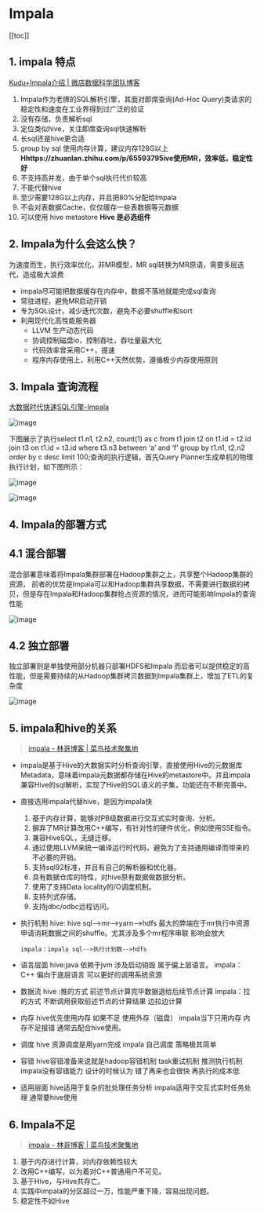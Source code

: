 # Impala

[[toc]]

## 1. impala 特点

[Kudu+Impala介绍 | 微店数据科学团队博客](https://juejin.im/entry/5a72d3d1f265da3e4d730b37)

1. Impala作为老牌的SQL解析引擎，其面对即席查询(Ad-Hoc Query)类请求的稳定性和速度在工业界得到过广泛的验证
2. 没有存储，负责解析sql
3. 定位类似hive，关注即席查询sql快速解析
4. 长sql还是hive更合适
5. group by sql 使用内存计算，建议内存128G以上  **Hhttps://zhuanlan.zhihu.com/p/65593795ive使用MR，效率低，稳定性好**
6. 不支持高并发，由于单个sql执行代价较高
7. 不能代替hive
8. 至少需要128G以上内存，并且把80%分配给Impala
9. 不会对表数据Cache，仅仅缓存一些表数据等元数据
10. 可以使用 hive metastore **Hive 是必选组件**

## 2. Impala为什么会这么快？

为速度而生，执行效率优化，非MR模型，MR sql转换为MR原语，需要多层迭代，造成极大浪费

- impala尽可能把数据缓存在内存中，数据不落地就能完成sql查询
- 常驻进程，避免MR启动开销
- 专为SQL设计，减少迭代次数，避免不必要shuffle和sort
- 利用现代化高性能服务器
  - LLVM 生产动态代码
  - 协调控制磁盘io，控制吞吐，吞吐量最大化
  - 代码效率曾采用C++，提速
  - 程序内存使用上，利用C++天然优势，遵循极少内存使用原则

## 3. Impala 查询流程

[大数据时代快速SQL引擎-Impala](https://blog.csdn.net/yu616568/article/details/52431835)

![image](http://static.lovedata.net/jpg/2018/5/21/84f8934b8517992c953bdf693d06b162.jpg-wm)

下图展示了执行select t1.n1, t2.n2, count(1) as c from t1 join t2 on t1.id = t2.id join t3 on t1.id = t3.id where t3.n3 between ‘a’ and ‘f’ group by t1.n1, t2.n2 order by c desc limit 100;查询的执行逻辑，首先Query Planner生成单机的物理执行计划，如下图所示：

![image](http://static.lovedata.net/jpg/2018/5/21/379355edbd81503c0f525b698f70e543.jpg-wm)

![image](http://static.lovedata.net/jpg/2018/5/21/293fc15dcc24eafafc9e577f9850a1a0.jpg-wm)

## 4. Impala的部署方式

## 4.1 混合部署

混合部署意味着将Impala集群部署在Hadoop集群之上，共享整个Hadoop集群的资源，
前者的优势是Impala可以和Hadoop集群共享数据，不需要进行数据的拷贝，但是存在Impala和Hadoop集群抢占资源的情况，进而可能影响Impala的查询性能

![image](http://static.lovedata.net/jpg/2018/5/21/8651108dd21a447b7f781417cfb4a353.jpg-wm)

## 4.2 独立部署

独立部署则是单独使用部分机器只部署HDFS和Impala
而后者可以提供稳定的高性能，但是需要持续的从Hadoop集群拷贝数据到Impala集群上，增加了ETL的复杂度

![image](http://static.lovedata.net/jpg/2018/5/21/a022911b475d7424a30cc3b68673820a.jpg-wm)



## 5. impala和hive的关系

> [impala - 林哥博客 |  菜鸟技术聚集地](http://iochina.top/2019/08/28/impala/)

- impala是基于Hive的大数据实时分析查询引擎，直接使用Hive的元数据库Metadata，意味着impala元数据都存储在Hive的metastore中。并且impala兼容Hive的sql解析，实现了Hive的SQL语义的子集，功能还在不断完善中。
- 直接选用impala代替hive，是因为impala快
  1. 基于内存计算，能够对PB级数据进行交互式实时查询、分析。
  2. 摒弃了MR计算改用C++编写，有针对性的硬件优化，例如使用SSE指令。
  3. 兼容HiveSQL，无缝迁移。
  4. 通过使用LLVM来统一编译运行时代码，避免为了支持通用编译而带来的不必要的开销。
  5. 支持sql92标准，并且有自己的解析器和优化器。
  6. 具有数据仓库的特性，对hive原有数据做数据分析。
  7. 使用了支持Data locality的/O调度机制。
  8. 支持列式存储。
  9. 支持jdbc/odbc远程访问。

- 执行机制
  hive: hive sql–>mr—>yarn—>hdfs
  最大的弊端在于mr执行中资源申请消耗数据之间的shuffle。尤其涉及多个mr程序串联 影响会放大

  ```
  impala：impala sql-->执行计划数-->hdfs
  ```

- 语言层面
  hive:java 依赖于jvm 涉及启动销毁 属于偏上层语言。
  impala： C++ 偏向于底层语言 可以更好的调用系统资源

- 数据流
  hive :推的方式 前述节点计算完毕数据退给后续节点计算
  impala：拉的方式 不断调用获取前述节点的计算结果 边拉边计算

- 内存
  hive优先使用内存 如果不足 使用外存（磁盘）
  impala当下只用内存 内存不足报错 通常去配合hive使用。

- 调度
  hive 资源调度是用yarn完成
  impala 自己调度 策略极其简单

- 容错
  hive容错准备来说就是hadoop容错机制 task重试机制 推测执行机制
  impala没有容错能力 设计的时候认为 错了再来也会很快 再执行的成本低

- 适用层面
  hive适用于复杂的批处理任务分析
  impala适用于交互式实时任务处理 通常要hive使用





## 6. Impala不足

> [impala - 林哥博客 |  菜鸟技术聚集地](http://iochina.top/2019/08/28/impala/)

1. 基于内存进行计算，对内存依赖性较大
2. 改用C++编写，以为着对C++普通用户不可见。
3. 基于Hive，与Hive共存亡。
4. 实践中impala的分区超过一万，性能严重下降，容易出现问题。
5. 稳定性不如Hive

